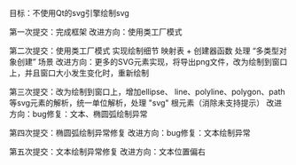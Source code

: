目标：不使用Qt的svg引擎绘制svg

第一次提交：完成框架
改进方向：使用类工厂模式

第二次提交：使用类工厂模式 实现绘制细节
映射表 + 创建器函数 处理 “多类型对象创建” 场景
改进方向：更多的SVG元素实现，将导出png文件，改为绘制到窗口上，并且窗口大小发生变化时，重新绘制

第三次提交：改为绘制到窗口上，增加ellipse、 line、polyline、polygon、path等svg元素的解析，统一单位解析，处理 "svg" 根元素（消除未支持提示）
改进方向：bug修复：文本、椭圆弧绘制异常 

第四次提交：椭圆弧绘制异常修复
改进方向：bug修复：文本绘制异常 

第五次提交：文本绘制异常修复
改进方向：文本位置偏右
